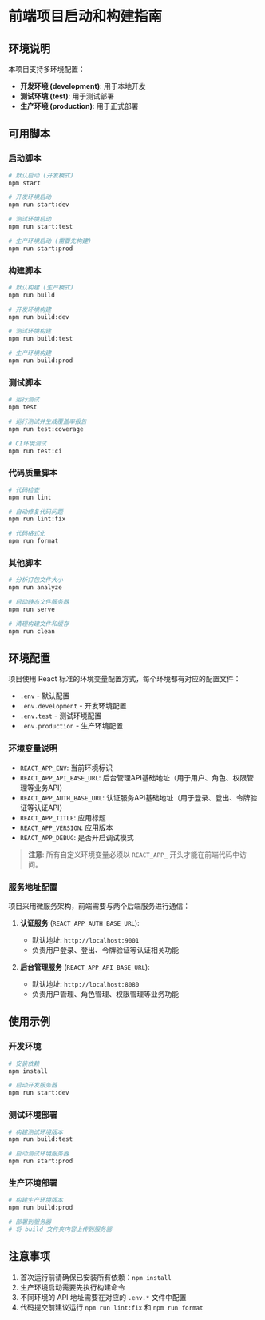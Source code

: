 # 前端项目启动和构建指南

## 环境说明

本项目支持多环境配置：
- **开发环境 (development)**: 用于本地开发
- **测试环境 (test)**: 用于测试部署
- **生产环境 (production)**: 用于正式部署

## 可用脚本

### 启动脚本

```bash
# 默认启动 (开发模式)
npm start

# 开发环境启动
npm run start:dev

# 测试环境启动
npm run start:test

# 生产环境启动 (需要先构建)
npm run start:prod
```

### 构建脚本

```bash
# 默认构建 (生产模式)
npm run build

# 开发环境构建
npm run build:dev

# 测试环境构建
npm run build:test

# 生产环境构建
npm run build:prod
```

### 测试脚本

```bash
# 运行测试
npm test

# 运行测试并生成覆盖率报告
npm run test:coverage

# CI环境测试
npm run test:ci
```

### 代码质量脚本

```bash
# 代码检查
npm run lint

# 自动修复代码问题
npm run lint:fix

# 代码格式化
npm run format
```

### 其他脚本

```bash
# 分析打包文件大小
npm run analyze

# 启动静态文件服务器
npm run serve

# 清理构建文件和缓存
npm run clean
```

## 环境配置

项目使用 React 标准的环境变量配置方式，每个环境都有对应的配置文件：

- `.env` - 默认配置
- `.env.development` - 开发环境配置
- `.env.test` - 测试环境配置
- `.env.production` - 生产环境配置

### 环境变量说明

- `REACT_APP_ENV`: 当前环境标识
- `REACT_APP_API_BASE_URL`: 后台管理API基础地址（用于用户、角色、权限管理等业务API）
- `REACT_APP_AUTH_BASE_URL`: 认证服务API基础地址（用于登录、登出、令牌验证等认证API）
- `REACT_APP_TITLE`: 应用标题
- `REACT_APP_VERSION`: 应用版本
- `REACT_APP_DEBUG`: 是否开启调试模式

> **注意**: 所有自定义环境变量必须以 `REACT_APP_` 开头才能在前端代码中访问。

### 服务地址配置

项目采用微服务架构，前端需要与两个后端服务进行通信：

1. **认证服务** (`REACT_APP_AUTH_BASE_URL`): 
   - 默认地址: `http://localhost:9001`
   - 负责用户登录、登出、令牌验证等认证相关功能

2. **后台管理服务** (`REACT_APP_API_BASE_URL`):
   - 默认地址: `http://localhost:8080`
   - 负责用户管理、角色管理、权限管理等业务功能

## 使用示例

### 开发环境

```bash
# 安装依赖
npm install

# 启动开发服务器
npm run start:dev
```

### 测试环境部署

```bash
# 构建测试环境版本
npm run build:test

# 启动测试环境服务器
npm run start:prod
```

### 生产环境部署

```bash
# 构建生产环境版本
npm run build:prod

# 部署到服务器
# 将 build 文件夹内容上传到服务器
```

## 注意事项

1. 首次运行前请确保已安装所有依赖：`npm install`
2. 生产环境启动需要先执行构建命令
3. 不同环境的 API 地址需要在对应的 `.env.*` 文件中配置
4. 代码提交前建议运行 `npm run lint:fix` 和 `npm run format`